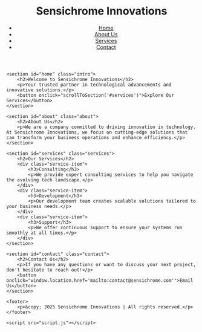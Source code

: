 <!DOCTYPE html>
<html lang="en">
<head>
    <meta charset="UTF-8">
    <meta name="viewport" content="width=device-width, initial-scale=1.0">
    <meta name="description" content="Sensichrome Innovations - Cutting-edge technology and innovation.">
    <meta name="keywords" content="Sensichrome, technology, innovation, solutions">
    <title>Sensichrome Innovations</title>
    <link rel="stylesheet" href="styles.css">
</head>
<body>
    <header>
        <div class="logo">
            <h1>Sensichrome Innovations</h1>
        </div>
        <nav>
            <ul>
                <li><a href="#home">Home</a></li>
                <li><a href="#about">About Us</a></li>
                <li><a href="#services">Services</a></li>
                <li><a href="#contact">Contact</a></li>
            </ul>
        </nav>
    </header>

    <section id="home" class="intro">
        <h2>Welcome to Sensichrome Innovations</h2>
        <p>Your trusted partner in technological advancements and innovative solutions.</p>
        <button onclick="scrollToSection('#services')">Explore Our Services</button>
    </section>

    <section id="about" class="about">
        <h2>About Us</h2>
        <p>We are a company committed to driving innovation in technology. At Sensichrome Innovations, we focus on cutting-edge solutions that can transform your business operations and enhance efficiency.</p>
    </section>

    <section id="services" class="services">
        <h2>Our Services</h2>
        <div class="service-item">
            <h3>Consulting</h3>
            <p>We provide expert consulting services to help you navigate the evolving tech landscape.</p>
        </div>
        <div class="service-item">
            <h3>Development</h3>
            <p>Our development team creates scalable solutions tailored to your business needs.</p>
        </div>
        <div class="service-item">
            <h3>Support</h3>
            <p>We offer continuous support to ensure your systems run smoothly at all times.</p>
        </div>
    </section>

    <section id="contact" class="contact">
        <h2>Contact Us</h2>
        <p>If you have any questions or want to discuss your next project, don't hesitate to reach out!</p>
        <button onclick="window.location.href='mailto:contact@sensichrome.com'">Email Us</button>
    </section>

    <footer>
        <p>&copy; 2025 Sensichrome Innovations | All rights reserved.</p>
    </footer>

    <script src="script.js"></script>
</body>
</html>

